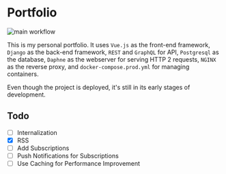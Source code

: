 # Portfolio

![main workflow](https://github.com/saman-zand-h/portfolio/actions/workflows/main.yml/badge.svg)

This is my personal portfolio. It uses `Vue.js` as the front-end framework, `Django` as the back-end framework, `REST` and `GraphQL` for API, `Postgresql` as the database, `Daphne` as the webserver for serving HTTP 2 requests, `NGINX` as the reverse proxy, and `docker-compose.prod.yml` for managing containers.

Even though the project is deployed, it's still in its early stages of development.

## Todo

- [ ] Internalization
- [x] RSS
- [ ] Add Subscriptions
- [ ] Push Notifications for Subscriptions
- [ ] Use Caching for Performance Improvement
